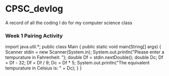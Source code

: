 # CPSC_devlog
A record of all the coding I do for my computer science class

### Week 1 Pairing Activity


import java.util.*;
public class Main {
    public static void main(String[] args) {
        Scanner stdin = new Scanner(System.in);
        System.out.println("Please enter a tempurature in Fahrenheit: ");
        double Df = stdin.nextDouble();
        double Dc;
        Df = Df - 32;
        Df = Df / 9;
        Dc = Df * 5;
        System.out.println("The equivalent tempurature in Celsius is: " + Dc);
    }
}

